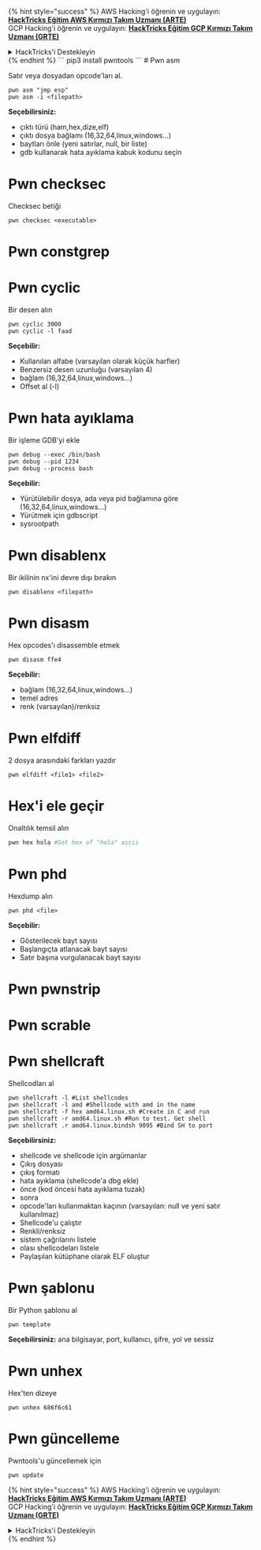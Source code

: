 {% hint style="success" %}
AWS Hacking'i öğrenin ve uygulayın: <img src="/.gitbook/assets/arte.png" alt="" data-size="line">[**HackTricks Eğitim AWS Kırmızı Takım Uzmanı (ARTE)**](https://training.hacktricks.xyz/courses/arte)<img src="/.gitbook/assets/arte.png" alt="" data-size="line">\
GCP Hacking'i öğrenin ve uygulayın: <img src="/.gitbook/assets/grte.png" alt="" data-size="line">[**HackTricks Eğitim GCP Kırmızı Takım Uzmanı (GRTE)**<img src="/.gitbook/assets/grte.png" alt="" data-size="line">](https://training.hacktricks.xyz/courses/grte)

<details>

<summary>HackTricks'i Destekleyin</summary>

* [**Abonelik planlarını**](https://github.com/sponsors/carlospolop) kontrol edin!
* 💬 [**Discord grubuna**](https://discord.gg/hRep4RUj7f) katılın veya [**telegram grubuna**](https://t.me/peass) katılın veya bizi **Twitter** 🐦 [**@hacktricks\_live**](https://twitter.com/hacktricks\_live)** takip edin.**
* **Hacking püf noktalarını paylaşarak PR göndererek HackTricks** ve [**HackTricks Cloud**](https://github.com/carlospolop/hacktricks-cloud) **github depolarına katkıda bulunun.**

</details>
{% endhint %}
```
pip3 install pwntools
```
# Pwn asm

Satır veya dosyadan opcode'ları al.
```
pwn asm "jmp esp"
pwn asm -i <filepath>
```
**Seçebilirsiniz:**

* çıktı türü (ham,hex,dize,elf)
* çıktı dosya bağlamı (16,32,64,linux,windows...)
* baytları önle (yeni satırlar, null, bir liste)
* gdb kullanarak hata ayıklama kabuk kodunu seçin

#  **Pwn checksec**

Checksec betiği
```
pwn checksec <executable>
```
# Pwn constgrep

# Pwn cyclic

Bir desen alın
```
pwn cyclic 3000
pwn cyclic -l faad
```
**Seçebilir:**

* Kullanılan alfabe (varsayılan olarak küçük harfler)
* Benzersiz desen uzunluğu (varsayılan 4)
* bağlam (16,32,64,linux,windows...)
* Offset al (-l)

# Pwn hata ayıklama

Bir işleme GDB'yi ekle
```
pwn debug --exec /bin/bash
pwn debug --pid 1234
pwn debug --process bash
```
**Seçebilir:**

* Yürütülebilir dosya, ada veya pid bağlamına göre (16,32,64,linux,windows...)
* Yürütmek için gdbscript
* sysrootpath

# Pwn disablenx

Bir ikilinin nx'ini devre dışı bırakın
```
pwn disablenx <filepath>
```
# Pwn disasm

Hex opcodes'ı disassemble etmek
```
pwn disasm ffe4
```
**Seçebilir:**

* bağlam (16,32,64,linux,windows...)
* temel adres
* renk (varsayılan)/renksiz

# Pwn elfdiff

2 dosya arasındaki farkları yazdır
```
pwn elfdiff <file1> <file2>
```
# Hex'i ele geçir

Onaltılık temsil alın
```bash
pwn hex hola #Get hex of "hola" ascii
```
# Pwn phd

Hexdump alın
```
pwn phd <file>
```
**Seçebilir:**

* Gösterilecek bayt sayısı
* Başlangıçta atlanacak bayt sayısı
* Satır başına vurgulanacak bayt sayısı

# Pwn pwnstrip

# Pwn scrable

# Pwn shellcraft

Shellcodları al
```
pwn shellcraft -l #List shellcodes
pwn shellcraft -l amd #Shellcode with amd in the name
pwn shellcraft -f hex amd64.linux.sh #Create in C and run
pwn shellcraft -r amd64.linux.sh #Run to test. Get shell
pwn shellcraft .r amd64.linux.bindsh 9095 #Bind SH to port
```
**Seçebilirsiniz:**

* shellcode ve shellcode için argümanlar
* Çıkış dosyası
* çıkış formatı
* hata ayıklama (shellcode'a dbg ekle)
* önce (kod öncesi hata ayıklama tuzak)
* sonra
* opcode'ları kullanmaktan kaçının (varsayılan: null ve yeni satır kullanılmaz)
* Shellcode'u çalıştır
* Renkli/renksiz
* sistem çağrılarını listele
* olası shellcodeları listele
* Paylaşılan kütüphane olarak ELF oluştur

# Pwn şablonu

Bir Python şablonu al
```
pwn template
```
**Seçebilirsiniz:** ana bilgisayar, port, kullanıcı, şifre, yol ve sessiz

# Pwn unhex

Hex'ten dizeye
```
pwn unhex 686f6c61
```
# Pwn güncelleme

Pwntools'u güncellemek için
```
pwn update
```
{% hint style="success" %}
AWS Hacking'i öğrenin ve uygulayın: <img src="/.gitbook/assets/arte.png" alt="" data-size="line">[**HackTricks Eğitim AWS Kırmızı Takım Uzmanı (ARTE)**](https://training.hacktricks.xyz/courses/arte)<img src="/.gitbook/assets/arte.png" alt="" data-size="line">\
GCP Hacking'i öğrenin ve uygulayın: <img src="/.gitbook/assets/grte.png" alt="" data-size="line">[**HackTricks Eğitim GCP Kırmızı Takım Uzmanı (GRTE)**<img src="/.gitbook/assets/grte.png" alt="" data-size="line">](https://training.hacktricks.xyz/courses/grte)

<details>

<summary>HackTricks'i Destekleyin</summary>

* [**Abonelik planlarını**](https://github.com/sponsors/carlospolop) kontrol edin!
* 💬 [**Discord grubuna**](https://discord.gg/hRep4RUj7f) katılın veya [**telegram grubuna**](https://t.me/peass) katılın veya bizi **Twitter** 🐦 [**@hacktricks\_live**](https://twitter.com/hacktricks\_live)** takip edin.**
* **Hacking püf noktalarını paylaşarak PR göndererek HackTricks** ve [**HackTricks Cloud**](https://github.com/carlospolop/hacktricks-cloud) **github depolarına katkıda bulunun.**

</details>
{% endhint %}
